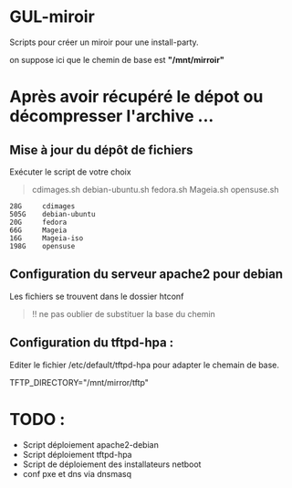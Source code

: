 GUL-miroir
===========

Scripts pour créer un miroir pour une install-party.

on suppose ici que le chemin de base est __"/mnt/mirroir"__

# Après avoir récupéré le dépot ou décompresser l'archive ...

## Mise à jour du dépôt de fichiers

  Exécuter le script de votre choix 
>  cdimages.sh  debian-ubuntu.sh  fedora.sh  Mageia.sh  opensuse.sh

    28G     cdimages
    505G    debian-ubuntu
    20G     fedora
    66G     Mageia
    16G     Mageia-iso
    198G    opensuse


## Configuration du serveur apache2 pour debian

  Les fichiers se trouvent dans le dossier htconf
>  !! ne pas oublier de substituer la base du chemin 

## Configuration du tftpd-hpa :

  Editer le fichier /etc/default/tftpd-hpa pour adapter le chemain de base.

  TFTP_DIRECTORY="/mnt/mirror/tftp"


# TODO :

- Script déploiement apache2-debian
- Script déploiement tftpd-hpa
- Script de déploiement des installateurs netboot
- conf pxe et dns via dnsmasq
